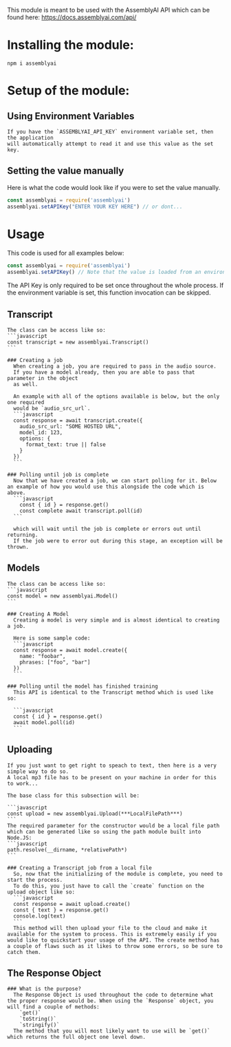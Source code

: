 This module is meant to be used with the AssemblyAI API which can be found here: https://docs.assemblyai.com/api/

# Installing the module:
  `npm i assemblyai`

# Setup of the module:

  ## Using Environment Variables
    If you have the `ASSEMBLYAI_API_KEY` environment variable set, then the application
    will automatically attempt to read it and use this value as the set key.

  ## Setting the value manually
  Here is what the code would look like if you were to set the value manually.
  ```javascript
  const assemblyai = require('assemblyai')
  assemblyai.setAPIKey("ENTER YOUR KEY HERE") // or dont...
  ```

# Usage

  This code is used for all examples below:
  ```javascript
  const assemblyai = require('assemblyai')
  assemblyai.setAPIKey() // Note that the value is loaded from an environment variable.
  ```
  The API Key is only required to be set once throughout the whole process. If the environment variable is set, this function invocation can be skipped.

  ## Transcript
    The class can be access like so:
    ```javascript
    const transcript = new assemblyai.Transcript()
    ```

    ### Creating a job
      When creating a job, you are required to pass in the audio source.
      If you have a model already, then you are able to pass that parameter in the object
      as well.

      An example with all of the options available is below, but the only one required
      would be `audio_src_url`.
      ```javascript
      const response = await transcript.create({
        audio_src_url: "SOME HOSTED URL",
        model_id: 123,
        options: {
          format_text: true || false
        }
      })
      ```
    
    ### Polling until job is complete
      Now that we have created a job, we can start polling for it. Below an example of how you would use this alongside the code which is above.
      ```javascript
        const { id } = response.get()
        const complete await transcript.poll(id)
      ```

      which will wait until the job is complete or errors out until returning.
      If the job were to error out during this stage, an exception will be thrown.

  ## Models
    The class can be access like so:
    ```javascript
    const model = new assemblyai.Model()
    ```
    
    ### Creating A Model
      Creating a model is very simple and is almost identical to creating a job.
      
      Here is some sample code:
      ```javascript
      const response = await model.create({
        name: "foobar",
        phrases: ["foo", "bar"]
      })
      ```
    
    ### Polling until the model has finished training
      This API is identical to the Transcript method which is used like so:

      ```javascript
      const { id } = response.get()
      await model.poll(id)
      ```

  ## Uploading
    If you just want to get right to speach to text, then here is a very simple way to do so.
    A local mp3 file has to be present on your machine in order for this to work...

    The base class for this subsection will be:

    ```javascript
    const upload = new assemblyai.Upload(***LocalFilePath***)
    ```
    The required parameter for the constructor would be a local file path which can be generated like so using the path module built into Node.JS:
    ```javascript
    path.resolve(__dirname, *relativePath*)
    ```

    ### Creating a Transcript job from a local file
      So, now that the initializing of the module is complete, you need to start the process.
      To do this, you just have to call the `create` function on the upload object like so:
      ```javascript
      const response = await upload.create()
      const { text } = response.get()
      console.log(text)
      ```
      This method will then upload your file to the cloud and make it available for the system to process. This is extremely easily if you would like to quickstart your usage of the API. The create method has a couple of flaws such as it likes to throw some errors, so be sure to catch them.

    
  ## The Response Object

    ### What is the purpose?
      The Response Object is used throughout the code to determine what the proper response would be. When using the `Response` object, you will find a couple of methods:
        `get()`
        `toString()`
        `stringify()`
      The method that you will most likely want to use will be `get()` which returns the full object one level down.
